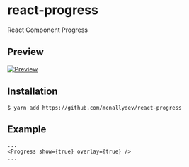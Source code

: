 # react-progress
React Component Progress

## Preview
[![Preview](http://i.imgur.com/19itcci.gif)](http://i.imgur.com/19itcci.gifv)

## Installation
    $ yarn add https://github.com/mcnallydev/react-progress


## Example
    ...
    <Progress show={true} overlay={true} />
    ...
